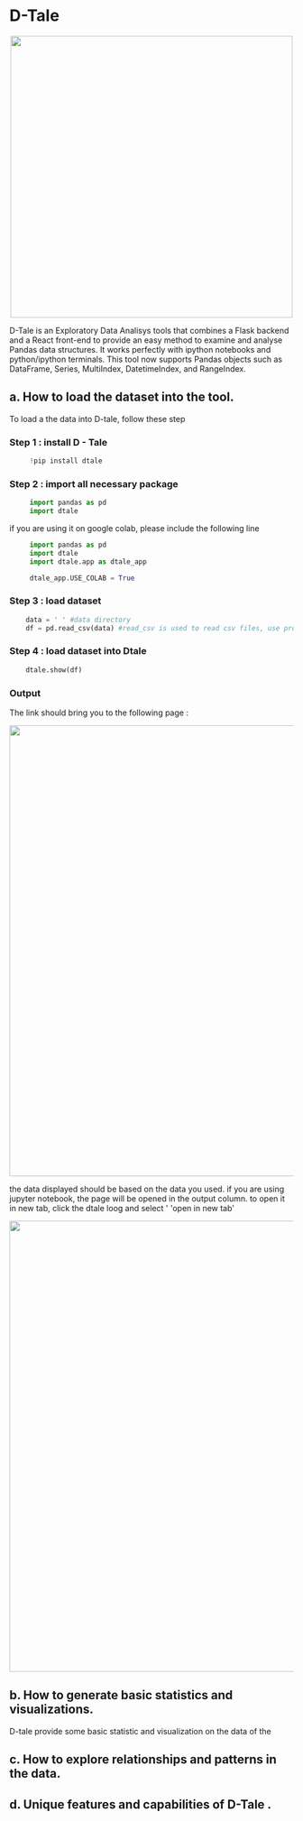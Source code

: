 # D-Tale

<p align="center">
    <img src="https://github.com/drshahizan/Python_EDA/blob/4871d9e0bbcfc53b0ef7ae24f80d8fdbf7776bcb/assignment/hpdp/BERUK/case_study2c/img/dtale.png" width=500>
</p>

D-Tale is an Exploratory Data Analisys tools that combines a Flask backend and a React front-end to provide an easy method to examine and analyse Pandas data structures. It works perfectly with ipython notebooks and python/ipython terminals. This tool now supports Pandas objects such as DataFrame, Series, MultiIndex, DatetimeIndex, and RangeIndex.

## a. How to load the dataset into the tool.
To load a the data into D-tale, follow these step 

### Step 1 : install D - Tale

 ```python
      !pip install dtale
 ```

### Step 2 : import all necessary package
 
 ```python
      import pandas as pd
      import dtale
 ```
if you are using it on google colab, please include the following line
 
 ```python
      import pandas as pd
      import dtale
      import dtale.app as dtale_app

      dtale_app.USE_COLAB = True
 ```
### Step 3 : load dataset

 ```python
     data = ' ' #data directory
     df = pd.read_csv(data) #read_csv is used to read csv files, use proper function based on your dataset file type   
 ```
### Step 4 : load dataset into Dtale

 ```python
     dtale.show(df) 
 ```
### Output 
The link should bring you to the following page :

<p align="center">
    <img src="https://github.com/drshahizan/Python_EDA/blob/4871d9e0bbcfc53b0ef7ae24f80d8fdbf7776bcb/assignment/hpdp/BERUK/case_study2c/img/Screenshot 2023-11-10 171250.png" width=800>
</p>

the data displayed should be based on the data you used.
if you are using jupyter notebook, the page will be opened in the output column. to open it in new tab, click the dtale loog and select ' 'open in new tab' 

<p align="center">
    <img src="https://github.com/drshahizan/Python_EDA/blob/68eb59807192021d56d8963aa0b944a32804b6ec/assignment/hpdp/BERUK/case_study2c/img/Describe (5).png" width=800>
</p>

## b. How to generate basic statistics and visualizations.
D-tale provide some basic statistic and visualization on the data of the 

## c. How to explore relationships and patterns in the data.
## d. Unique features and capabilities of D-Tale .

